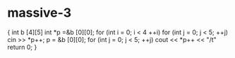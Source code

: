 # massive-3
{     int b [4][5]  int *p =&amp;b [0][0]; for (int i = 0; i &lt; 4 ++i)  for (int j = 0; j &lt; 5; ++j)  cin >> *p++;   p = &amp;b [0][0];  for (int j = 0; j &lt; 5; ++j) cout &lt;&lt; *p++ &lt;&lt; "/t"     return 0; }
